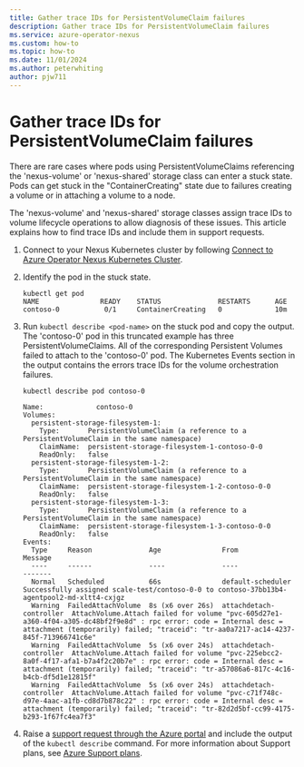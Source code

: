 ```yaml
---
title: Gather trace IDs for PersistentVolumeClaim failures
description: Gather trace IDs for PersistentVolumeClaim failures
ms.service: azure-operator-nexus
ms.custom: how-to
ms.topic: how-to
ms.date: 11/01/2024
ms.author: peterwhiting
author: pjw711
---
```


# Gather trace IDs for PersistentVolumeClaim failures

There are rare cases where pods using PersistentVolumeClaims referencing the 'nexus-volume' or 'nexus-shared' storage class can enter a stuck state. Pods can get stuck in the "ContainerCreating" state due to failures creating a volume or in attaching a volume to a node.

The 'nexus-volume' and 'nexus-shared' storage classes assign trace IDs to volume lifecycle operations to allow diagnosis of these issues. This article explains how to find trace IDs and include them in support requests.

1. Connect to your Nexus Kubernetes cluster by following [Connect to Azure Operator Nexus Kubernetes Cluster](./howto-kubernetes-cluster-connect.md).
1. Identify the pod in the stuck state.

    ```console
    kubectl get pod
    NAME               READY    STATUS              RESTARTS      AGE
    contoso-0           0/1     ContainerCreating   0             10m
    ```

1. Run `kubectl describe <pod-name>` on the stuck pod and copy the output. The 'contoso-0' pod in this truncated example has three PersistentVolumeClaims. All of the corresponding Persistent Volumes failed to attach to the 'contoso-0' pod. The Kubernetes Events section in the output contains the errors trace IDs for the volume orchestration failures.

    ```console
    kubectl describe pod contoso-0

    Name:             contoso-0
    Volumes:
      persistent-storage-filesystem-1:
        Type:       PersistentVolumeClaim (a reference to a PersistentVolumeClaim in the same namespace)
        ClaimName:  persistent-storage-filesystem-1-contoso-0-0
        ReadOnly:   false
      persistent-storage-filesystem-1-2:
        Type:       PersistentVolumeClaim (a reference to a PersistentVolumeClaim in the same namespace)
        ClaimName:  persistent-storage-filesystem-1-2-contoso-0-0
        ReadOnly:   false
      persistent-storage-filesystem-1-3:
        Type:       PersistentVolumeClaim (a reference to a PersistentVolumeClaim in the same namespace)
        ClaimName:  persistent-storage-filesystem-1-3-contoso-0-0
        ReadOnly:   false
    Events:
      Type     Reason              Age               From                     Message
      ----     ------              ----              ----                     -------
      Normal   Scheduled           66s               default-scheduler        Successfully assigned scale-test/contoso-0-0 to contoso-37bb13b4-agentpool2-md-xltt4-cxjgz
      Warning  FailedAttachVolume  8s (x6 over 26s)  attachdetach-controller  AttachVolume.Attach failed for volume "pvc-605d27e1-a360-4f04-a305-dc48bf2f9e8d" : rpc error: code = Internal desc = attachment (temporarily) failed; "traceid": "tr-aa0a7217-ac14-4237-845f-713966741c6e"
      Warning  FailedAttachVolume  5s (x6 over 24s)  attachdetach-controller  AttachVolume.Attach failed for volume "pvc-225ebcc2-8a0f-4f17-afa1-b7a4f2c20b7e" : rpc error: code = Internal desc = attachment (temporarily) failed; "traceid": "tr-a57086a6-817c-4c16-b4cb-df5d1e12815f"
      Warning  FailedAttachVolume  5s (x6 over 24s)  attachdetach-controller  AttachVolume.Attach failed for volume "pvc-c71f748c-d97e-4aac-a1fb-cd8d7b878c22" : rpc error: code = Internal desc = attachment (temporarily) failed; "traceid": "tr-82d2d5bf-cc99-4175-b293-1f67fc4ea7f3"

    ```

1. Raise a [support request through the Azure portal](https://portal.azure.com/?#blade/Microsoft_Azure_Support/HelpAndSupportBlade) and include the output of the `kubectl describe` command. For more information about Support plans, see [Azure Support plans](https://azure.microsoft.com/support/plans/response/).
